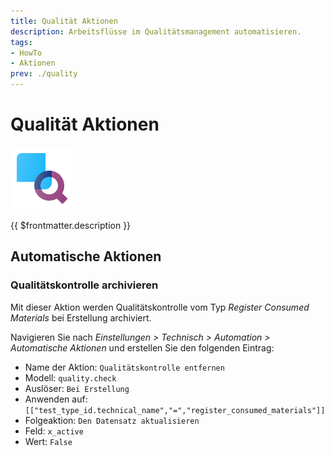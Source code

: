 ```yaml
---
title: Qualität Aktionen
description: Arbeitsflüsse im Qualitätsmanagement automatisieren.
tags:
- HowTo
- Aktionen
prev: ./quality
---
```


# Qualität Aktionen
![icons_odoo_quality_control](assets/icons_odoo_quality_control.png)

{{ $frontmatter.description }}

## Automatische Aktionen

### Qualitätskontrolle archivieren

Mit dieser Aktion werden Qualitätskontrolle vom Typ *Register Consumed Materials* bei Erstellung archiviert.

Navigieren Sie nach *Einstellungen > Technisch > Automation > Automatische Aktionen* und erstellen Sie den folgenden Eintrag:

* Name der Aktion: `Qualitätskontrolle entfernen`
* Modell: `quality.check`
* Auslöser: `Bei Erstellung`
* Anwenden auf: `[["test_type_id.technical_name","=","register_consumed_materials"]]`
* Folgeaktion: `Den Datensatz aktualisieren`
* Feld: `x_active`
* Wert: `False`
